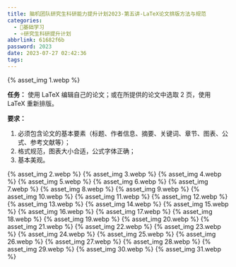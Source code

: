 ```yaml
---
title: 脑机团队研究生科研能力提升计划2023-第五讲-LaTeX论文排版方法与规范
categories:
  - 🌙基础学习
  - ⭐研究生科研提升计划
abbrlink: 61682f6b
password: 2023
date: 2023-07-27 02:42:36
tags:
---
```


{% asset_img 1.webp %}

**任务：**
使用 LaTeX 编辑自己的论文；或在所提供的论文中选取 2 页，使用 LaTeX 重新排版。

**要求：**
1. 必须包含论文的基本要素（标题、作者信息、摘要、关键词、章节、图表、公式、参考文献等）；
2. 格式规范，图表大小合适，公式字体正确；
3. 基本美观。

<!--more-->

{% asset_img 2.webp %}
{% asset_img 3.webp %}
{% asset_img 4.webp %}
{% asset_img 5.webp %}
{% asset_img 6.webp %}
{% asset_img 7.webp %}
{% asset_img 8.webp %}
{% asset_img 9.webp %}
{% asset_img 10.webp %}
{% asset_img 11.webp %}
{% asset_img 12.webp %}
{% asset_img 13.webp %}
{% asset_img 14.webp %}
{% asset_img 15.webp %}
{% asset_img 16.webp %}
{% asset_img 17.webp %}
{% asset_img 18.webp %}
{% asset_img 19.webp %}
{% asset_img 20.webp %}
{% asset_img 21.webp %}
{% asset_img 22.webp %}
{% asset_img 23.webp %}
{% asset_img 24.webp %}
{% asset_img 25.webp %}
{% asset_img 26.webp %}
{% asset_img 27.webp %}
{% asset_img 28.webp %}
{% asset_img 29.webp %}
{% asset_img 30.webp %}
{% asset_img 31.webp %}
